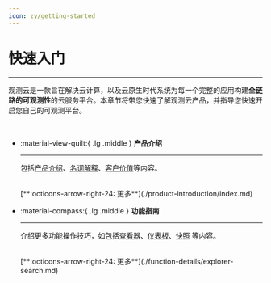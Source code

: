 ```yaml
---
icon: zy/getting-started
---
```


# 快速入门
---


观测云是一款旨在解决云计算，以及云原生时代系统为每一个完整的应用构建**全链路的可观测性**的云服务平台。本章节将带您快速了解观测云产品，并指导您快速开启您自己的可观测平台。

<br/>

<div class="grid cards" markdown>

-   :material-view-quilt:{ .lg .middle } __产品介绍__

    ---

    包括[产品介绍](./product-introduction/index.md)、[名词解释](./product-introduction/glossary.md)、[客户价值](./product-introduction/customer-value.md)等内容。

    <br/>
    [**:octicons-arrow-right-24: 更多**](./product-introduction/index.md)


-   :material-compass:{ .lg .middle } __功能指南__

    ---

    介绍更多功能操作技巧，如包括[查看器](./function-details/explorer-search.md)、[仪表板](../scene/dashboard/index.md)、[快照](./function-details/snapshot.md) 等内容。

    <br/>
    [**:octicons-arrow-right-24: 更多**](./function-details/explorer-search.md)


</div>